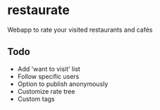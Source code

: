 # restaurate

Webapp to rate your visited restaurants and cafés


## Todo

- Add 'want to visit' list
- Follow specific users
- Option to publish anonymously
- Customize rate tree
- Custom tags